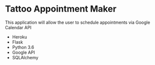 # Tattoo Appointment Maker
This application will allow the user to schedule appointments via Google Calendar API

- Heroku
- Flask
- Python 3.6
- Google API
- SQLAlchemy
